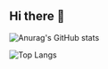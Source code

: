 ## Hi there 👋

<!--
**Danmushu/Danmushu** is a ✨ _special_ ✨ repository because its `README.md` (this file) appears on your GitHub profile.

Here are some ideas to get you started:

- 🔭 I’m currently working on 
- 🌱 I’m currently learning ...
- 👯 I’m looking to collaborate on ...
- 🤔 I’m looking for help with ...
- 💬 Ask me about ...
- 📫 How to reach me: ...
- 😄 Pronouns: ...
- ⚡ Fun fact: ...
-->

<!-- states -->
![Anurag's GitHub stats](https://github-readme-stats.vercel.app/api?username=danmushu)

<!-- using language -->
![Top Langs](https://github-readme-stats.vercel.app/api/top-langs/?username=danmushu)

<!--
<picture>
  <source media="(prefers-color-scheme: dark)" srcset="https://raw.githubusercontent.com/Danmushu/Danmushu/output/github-contribution-grid-snake-dark.svg">
  <source media="(prefers-color-scheme: light)" srcset="https://raw.githubusercontent.com/Danmushu/Danmushu/output/github-contribution-grid-snake.svg">
  <img alt="github contribution grid snake animation" src="https://raw.githubusercontent.com/Danmushu/Danmushu/output/github-contribution-grid-snake.svg">
</picture>
-->
